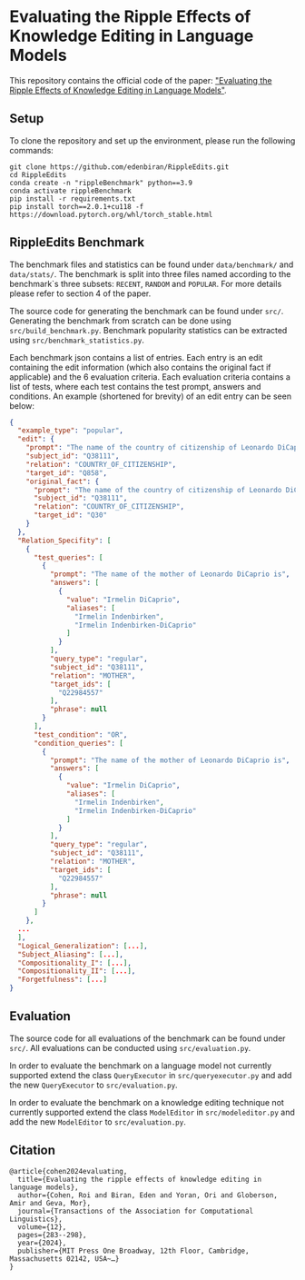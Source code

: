 # Evaluating the Ripple Effects of Knowledge Editing in Language Models

This repository contains the official code of the paper: ["Evaluating the Ripple Effects of Knowledge Editing in Language Models"](https://arxiv.org/abs/2307.12976).

## Setup

To clone the repository and set up the environment, please run the following commands:
```shell
git clone https://github.com/edenbiran/RippleEdits.git
cd RippleEdits
conda create -n "rippleBenchmark" python==3.9
conda activate rippleBenchmark
pip install -r requirements.txt
pip install torch==2.0.1+cu118 -f https://download.pytorch.org/whl/torch_stable.html
```

## RippleEdits Benchmark

The benchmark files and statistics can be found under `data/benchmark/` and `data/stats/`. 
The benchmark is split into three files named according to the benchmark\`s three subsets: `RECENT`, `RANDOM` and `POPULAR`. 
For more details please refer to section 4 of the paper.

The source code for generating the benchmark can be found under `src/`. 
Generating the benchmark from scratch can be done using `src/build_benchmark.py`.
Benchmark popularity statistics can be extracted using `src/benchmark_statistics.py`.

Each benchmark json contains a list of entries. 
Each entry is an edit containing the edit information (which also contains the original fact if applicable) and the 6 evaluation criteria.
Each evaluation criteria contains a list of tests, where each test contains the test prompt, answers and conditions.
An example (shortened for brevity) of an edit entry can be seen below:
```json
{
  "example_type": "popular",
  "edit": {
    "prompt": "The name of the country of citizenship of Leonardo DiCaprio is Syria.",
    "subject_id": "Q38111",
    "relation": "COUNTRY_OF_CITIZENSHIP",
    "target_id": "Q858",
    "original_fact": {
      "prompt": "The name of the country of citizenship of Leonardo DiCaprio is United States of America.",
      "subject_id": "Q38111",
      "relation": "COUNTRY_OF_CITIZENSHIP",
      "target_id": "Q30"
    }
  },
  "Relation_Specifity": [
    {
      "test_queries": [
        {
          "prompt": "The name of the mother of Leonardo DiCaprio is",
          "answers": [
            {
              "value": "Irmelin DiCaprio",
              "aliases": [
                "Irmelin Indenbirken",
                "Irmelin Indenbirken-DiCaprio"
              ]
            }
          ],
          "query_type": "regular",
          "subject_id": "Q38111",
          "relation": "MOTHER",
          "target_ids": [
            "Q22984557"
          ],
          "phrase": null
        }
      ],
      "test_condition": "OR",
      "condition_queries": [
        {
          "prompt": "The name of the mother of Leonardo DiCaprio is",
          "answers": [
            {
              "value": "Irmelin DiCaprio",
              "aliases": [
                "Irmelin Indenbirken",
                "Irmelin Indenbirken-DiCaprio"
              ]
            }
          ],
          "query_type": "regular",
          "subject_id": "Q38111",
          "relation": "MOTHER",
          "target_ids": [
            "Q22984557"
          ],
          "phrase": null
        }
      ]
    },
  ...
  ],
  "Logical_Generalization": [...],
  "Subject_Aliasing": [...],
  "Compositionality_I": [...],
  "Compositionality_II": [...],
  "Forgetfulness": [...]
}
```

## Evaluation

The source code for all evaluations of the benchmark can be found under `src/`. 
All evaluations can be conducted using `src/evaluation.py`.

In order to evaluate the benchmark on a language model not currently supported extend the class `QueryExecutor` in `src/queryexecutor.py` and add the new `QueryExecutor` to `src/evaluation.py`.

In order to evaluate the benchmark on a knowledge editing technique not currently supported extend the class `ModelEditor` in `src/modeleditor.py` and add the new `ModelEditor` to `src/evaluation.py`.

## Citation
```
@article{cohen2024evaluating,
  title={Evaluating the ripple effects of knowledge editing in language models},
  author={Cohen, Roi and Biran, Eden and Yoran, Ori and Globerson, Amir and Geva, Mor},
  journal={Transactions of the Association for Computational Linguistics},
  volume={12},
  pages={283--298},
  year={2024},
  publisher={MIT Press One Broadway, 12th Floor, Cambridge, Massachusetts 02142, USA~…}
}
```